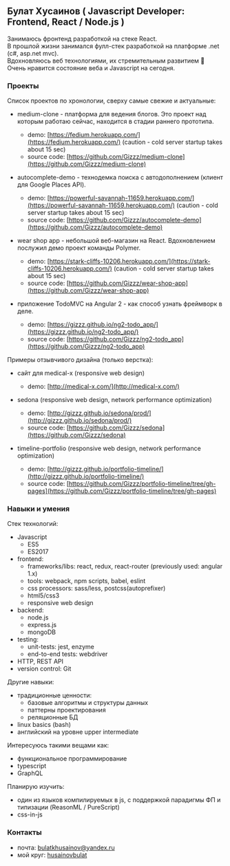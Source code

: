 ## Булат Хусаинов ( Javascript Developer: Frontend, React / Node.js )
Занимаюсь фронтенд разработкой на стеке React.  
В прошлой жизни занимался фулл-стек разработкой на платформе .net (c#, asp.net mvc).  
Вдохновляюсь веб технологиями, их стремительным развитием 🚀  
Очень нравится состояние веба и Javascript на сегодня.  

### Проекты
Список проектов по хронологии, сверху самые свежие и актуальные:  

- medium-clone - платформа для ведения блогов. Это проект над которым работаю сейчас, находится в стадии раннего прототипа.
	- demo:        [https://fedium.herokuapp.com/](https://fedium.herokuapp.com/) (caution - cold server startup takes about 15 sec)
	- source code: [https://github.com/Gizzz/medium-clone](https://github.com/Gizzz/medium-clone)  
- autocomplete-demo - технодемка поиска с автодополнением (клиент для Google Places API). 
	- demo:        [https://powerful-savannah-11659.herokuapp.com/](https://powerful-savannah-11659.herokuapp.com/) (caution - cold server startup takes about 15 sec)
	- source code: [https://github.com/Gizzz/autocomplete-demo](https://github.com/Gizzz/autocomplete-demo)  
- wear shop app - небольшой веб-магазин на React. Вдохновлением послужил демо проект команды Polymer.  
	- demo:        [https://stark-cliffs-10206.herokuapp.com/](https://stark-cliffs-10206.herokuapp.com/) (caution - cold server startup takes about 15 sec)
	- source code: [https://github.com/Gizzz/wear-shop-app](https://github.com/Gizzz/wear-shop-app)  
	
- приложение TodoMVC на Angular 2 - как способ узнать фреймворк в деле.  	
	- demo:        [https://gizzz.github.io/ng2-todo_app/](https://gizzz.github.io/ng2-todo_app/)  
	- source code: [https://github.com/Gizzz/ng2-todo_app](https://github.com/Gizzz/ng2-todo_app)  

Примеры отзывчивого дизайна (только верстка):  

- сайт для medical-x (responsive web design)
	- demo:        [http://medical-x.com/](http://medical-x.com/)

- sedona (responsive web design, network performance optimization)  
	- demo:        [http://gizzz.github.io/sedona/prod/](http://gizzz.github.io/sedona/prod/)  
	- source code: [https://github.com/Gizzz/sedona](https://github.com/Gizzz/sedona)  

- timeline-portfolio (responsive web design, network performance optimization)  
	- demo:        [http://gizzz.github.io/portfolio-timeline/](http://gizzz.github.io/portfolio-timeline/)  
	- source code: [https://github.com/Gizzz/portfolio-timeline/tree/gh-pages](https://github.com/Gizzz/portfolio-timeline/tree/gh-pages)  
    
### Навыки и умения
Стек технологий:
- Javascript  
    - ES5
    - ES2017
- frontend: 
    - frameworks/libs: react, redux, react-router (previously used: angular 1.x)
    - tools: webpack, npm scripts, babel, eslint
    - css processors: sass/less, postcss(autoprefixer)
    - html5/css3
    - responsive web design    
- backend:
    - node.js
    - express.js
    - mongoDB
- testing:  
	- unit-tests: jest, enzyme  
	- end-to-end tests: webdriver  
- HTTP, REST API
- version control: Git

Другие навыки:
- традиционные ценности:
	- базовые алгоритмы и структуры данных
	- паттерны проектирования
	- реляционные БД
- linux basics (bash)
- английский на уровне upper intermediate

Интересуюсь такими вещами как:
- функциональное программирование
- typescript
- GraphQL

Планирую изучить:
- один из языков компилируемых в js, с поддержкой парадигмы ФП и типизации (ReasonML / PureScript)
- css-in-js

### Контакты
- почта:    [bulatkhusainov@yandex.ru](mailto:bulatkhusainov@yandex.ru)  
- мой круг: [husainovbulat](https://moikrug.ru/husainovbulat)  
